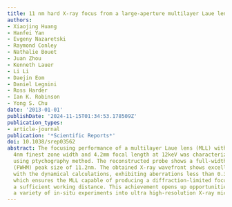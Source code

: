 ```yaml
---
title: 11 nm hard X-ray focus from a large-aperture multilayer Laue lens
authors:
- Xiaojing Huang
- Hanfei Yan
- Evgeny Nazaretski
- Raymond Conley
- Nathalie Bouet
- Juan Zhou
- Kenneth Lauer
- Li Li
- Daejin Eom
- Daniel Legnini
- Ross Harder
- Ian K. Robinson
- Yong S. Chu
date: '2013-01-01'
publishDate: '2024-11-15T01:34:53.178509Z'
publication_types:
- article-journal
publication: '*Scientific Reports*'
doi: 10.1038/srep03562
abstract: The focusing performance of a multilayer Laue lens (MLL) with 43.4μm aperture,
  4nm finest zone width and 4.2mm focal length at 12keV was characterized with X-rays
  using ptychography method. The reconstructed probe shows a full-width-at-half-maximum
  (FWHM) peak size of 11.2nm. The obtained X-ray wavefront shows excellent agreement
  with the dynamical calculations, exhibiting aberrations less than 0.3 wave period,
  which ensures the MLL capable of producing a diffraction-limited focus while offering
  a sufficient working distance. This achievement opens up opportunities of incorporating
  a variety of in-situ experiments into ultra high-resolution X-ray microscopy studies.
---
```

